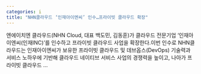 ```yaml
---
categories: i
title: "NHN클라우드 ‘인재아이엔씨’ 인수…프라이빗 클라우드 확장"
---
```

엔에이치엔 클라우드(NHN Cloud, 대표 백도민, 김동훈)가 클라우드 전문기업 ‘인재아이엔씨(인재INC)’를 인수하고 프라이빗 클라우드 사업을 확장한다.이번 인수로 NHN클라우드는 인재아이엔씨가 보유한 프라이빗 클라우드 및 데브옵스(DevOps) 기술력과 서비스 노하우에 기반해 클라우드 네이티브 서비스 사업의 경쟁력을 높이고, 나아가 프라이빗 클라우드 ...